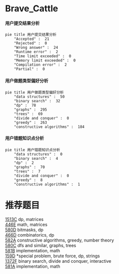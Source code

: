 # Brave_Cattle

<!-- tabs:start -->



#### **用户提交结果分析**

```mermaid
pie title 用户提交结果分析
    "Accepted" :  21
    "Rejected" :  0
    "Wrong answer" :  24
    "Runtime error" :  2
    "Time limit exceeded" :  0
    "Memory limit exceeded" :  0
    "Compilation error" :  2
    "Partial" :  0
```

#### **用户做题类型偏好分析**

```mermaid
pie title 用户做题类型偏好分析
    "data structures" :  50
    "binary search" :  32
    "dp" :  78
    "graphs" :  295
    "trees" :  69
    "divide and conquer" :  0
    "greedy" :  263
    "constructive algorithms" :  184
```
#### **用户错题知识点分析**

```mermaid
pie title 用户错题知识点分析
    "data structures" :  0
    "binary search" :  4
    "dp" :  2
    "graphs" :  70
    "trees" :  7
    "divide and conquer" :  0
    "greedy" :  8
    "constructive algorithms" :  1
```



<!-- tabs:end -->
# 推荐题目
[1513C](https://codeforces.com/contest/1513/problem/C)		dp,
                        matrices		  
[446E](https://codeforces.com/contest/446/problem/E)		math,
                        matrices		  
[580D](https://codeforces.com/contest/580/problem/D)		bitmasks,
                        dp		  
[466D](https://codeforces.com/contest/466/problem/D)		combinatorics,
                        dp		  
[582A](https://codeforces.com/contest/582/problem/A)		constructive algorithms,
                        greedy,
                        number theory		  
[580C](https://codeforces.com/contest/580/problem/C)		dfs and similar,
                        graphs,
                        trees		  
[581B](https://codeforces.com/contest/581/problem/B)		implementation,
                        math		  
[159D](https://codeforces.com/contest/159/problem/D)		*special problem,
                        brute force,
                        dp,
                        strings		  
[1372F](https://codeforces.com/contest/1372/problem/F)		binary search,
                        divide and conquer,
                        interactive		  
[581A](https://codeforces.com/contest/581/problem/A)		implementation,
                        math		  
